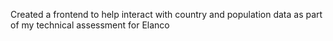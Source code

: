 Created a frontend to help interact with country and population data as part of my technical assessment for Elanco
